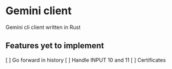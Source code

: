 # Gemini client

Gemini cli client written in Rust

## Features yet to implement

[ ] Go forward in history
[ ] Handle INPUT 10 and 11
[ ] Certificates
